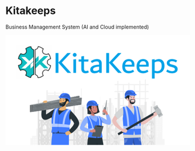 # Kitakeeps
Business Management System (AI and Cloud implemented)

<img src="assets/images/docu/social-preview-1.png" alt="Social Preview of KitaKeeps"/>
